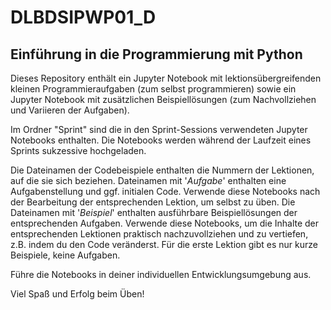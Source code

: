 # DLBDSIPWP01_D
## Einführung in die Programmierung mit Python

Dieses Repository enthält ein Jupyter Notebook mit lektionsübergreifenden kleinen Programmieraufgaben (zum selbst programmieren) sowie ein Jupyter Notebook mit zusätzlichen Beispiellösungen (zum Nachvollziehen und Variieren der Aufgaben).

Im Ordner "Sprint" sind die in den Sprint-Sessions verwendeten Jupyter Notebooks enthalten. Die Notebooks werden während der Laufzeit eines Sprints sukzessive hochgeladen.

Die Dateinamen der Codebeispiele enthalten die Nummern der Lektionen, auf die sie sich beziehen. Dateinamen mit '_Aufgabe_' enthalten eine Aufgabenstellung und ggf. initialen Code. Verwende diese Notebooks nach der Bearbeitung der entsprechenden Lektion, um selbst zu üben. Die Dateinamen mit '_Beispiel_' enthalten ausführbare Beispiellösungen der entsprechenden Aufgaben. Verwende diese Notebooks, um die Inhalte der entsprechenden Lektionen praktisch nachzuvollziehen und zu vertiefen, z.B. indem du den Code veränderst. Für die erste Lektion gibt es nur kurze Beispiele, keine Aufgaben. 

Führe die Notebooks in deiner individuellen Entwicklungsumgebung aus.

Viel Spaß und Erfolg beim Üben!
